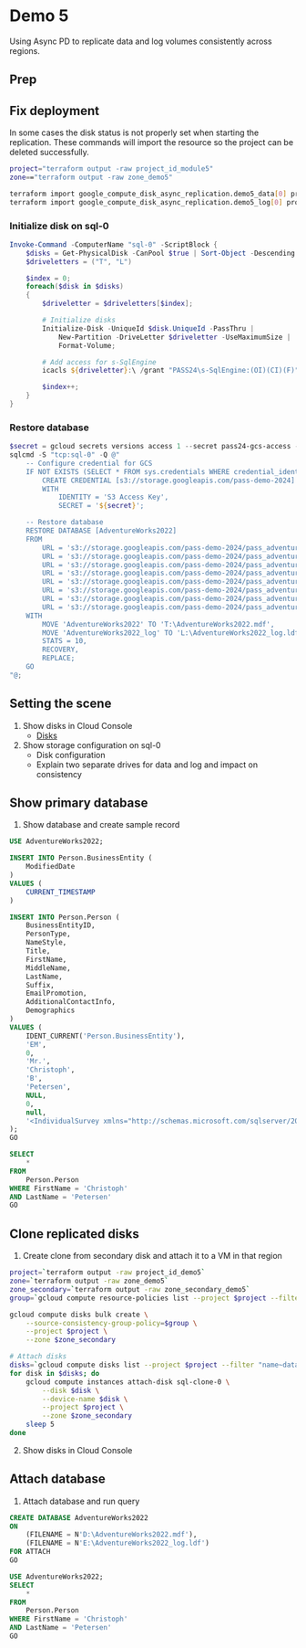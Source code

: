 # Demo 5

Using Async PD to replicate data and log volumes consistently across regions.

## Prep

## Fix deployment

In some cases the disk status is not properly set when starting the replication. These commands will import the resource so the project can be deleted successfully.

```sh
project="terraform output -raw project_id_module5"
zone=="terraform output -raw zone_demo5"

terraform import google_compute_disk_async_replication.demo5_data[0] projects/$project/zones/$zone/disks/data
terraform import google_compute_disk_async_replication.demo5_log[0] projects/$project/zones/$zone/disks/log
```

### Initialize disk on sql-0

```powershell
Invoke-Command -ComputerName "sql-0" -ScriptBlock {
    $disks = Get-PhysicalDisk -CanPool $true | Sort-Object -Descending -Property Size;
    $driveletters = ("T", "L")

    $index = 0;
    foreach($disk in $disks)
    {
        $driveletter = $driveletters[$index];

        # Initialize disks
        Initialize-Disk -UniqueId $disk.UniqueId -PassThru | 
            New-Partition -DriveLetter $driveletter -UseMaximumSize | 
            Format-Volume;

        # Add access for s-SqlEngine
        icacls ${driveletter}:\ /grant "PASS24\s-SqlEngine:(OI)(CI)(F)"

        $index++;
    }
}
```

### Restore database

```powershell
$secret = gcloud secrets versions access 1 --secret pass24-gcs-access --project cbpetersen-shared;
sqlcmd -S "tcp:sql-0" -Q @"
    -- Configure credential for GCS
	IF NOT EXISTS (SELECT * FROM sys.credentials WHERE credential_identity = 'S3 Access Key')
		CREATE CREDENTIAL [s3://storage.googleapis.com/pass-demo-2024]
		WITH
			IDENTITY = 'S3 Access Key',
			SECRET = '${secret}';

    -- Restore database
    RESTORE DATABASE [AdventureWorks2022]
    FROM
        URL = 's3://storage.googleapis.com/pass-demo-2024/pass_adventureworks_01.bak',
        URL = 's3://storage.googleapis.com/pass-demo-2024/pass_adventureworks_02.bak',
        URL = 's3://storage.googleapis.com/pass-demo-2024/pass_adventureworks_03.bak',
        URL = 's3://storage.googleapis.com/pass-demo-2024/pass_adventureworks_04.bak',
        URL = 's3://storage.googleapis.com/pass-demo-2024/pass_adventureworks_05.bak',
        URL = 's3://storage.googleapis.com/pass-demo-2024/pass_adventureworks_06.bak',
        URL = 's3://storage.googleapis.com/pass-demo-2024/pass_adventureworks_07.bak',
        URL = 's3://storage.googleapis.com/pass-demo-2024/pass_adventureworks_08.bak'
    WITH 
        MOVE 'AdventureWorks2022' TO 'T:\AdventureWorks2022.mdf',
        MOVE 'AdventureWorks2022_log' TO 'L:\AdventureWorks2022_log.ldf',
        STATS = 10, 
        RECOVERY,
        REPLACE;
    GO
"@;
```

## Setting the scene

1. Show disks in Cloud Console
    * [Disks](https://console.cloud.google.com/compute/disks)
1. Show storage configuration on sql-0
    * Disk configuration
    * Explain two separate drives for data and log and impact on consistency

## Show primary database

1. Show database and create sample record

```sql
USE AdventureWorks2022;

INSERT INTO Person.BusinessEntity (
    ModifiedDate
)
VALUES (
    CURRENT_TIMESTAMP
)

INSERT INTO Person.Person (
    BusinessEntityID,
    PersonType,
    NameStyle,
    Title,
    FirstName,
    MiddleName,
    LastName,
    Suffix,
    EmailPromotion,
    AdditionalContactInfo,
    Demographics
)
VALUES (
    IDENT_CURRENT('Person.BusinessEntity'),
    'EM',
    0,
    'Mr.',
    'Christoph',
    'B',
    'Petersen',
    NULL,
    0, 
    null, 
    '<IndividualSurvey xmlns="http://schemas.microsoft.com/sqlserver/2004/07/adventure-works/IndividualSurvey"><TotalPurchaseYTD>0</TotalPurchaseYTD></IndividualSurvey>'
);
GO

SELECT
	*
FROM 
	Person.Person
WHERE FirstName = 'Christoph'
AND LastName = 'Petersen'
GO
```

## Clone replicated disks

1. Create clone from secondary disk and attach it to a VM in that region

```sh
project=`terraform output -raw project_id_demo5`
zone=`terraform output -raw zone_demo5`
zone_secondary=`terraform output -raw zone_secondary_demo5`
group=`gcloud compute resource-policies list --project $project --filter "region=europe-west3" --format "value(self_link)"`

gcloud compute disks bulk create \
    --source-consistency-group-policy=$group \
    --project $project \
    --zone $zone_secondary

# Attach disks
disks=`gcloud compute disks list --project $project --filter "name~data- OR name~log-" --format "value(name)" | sort`
for disk in $disks; do
    gcloud compute instances attach-disk sql-clone-0 \
        --disk $disk \
        --device-name $disk \
        --project $project \
        --zone $zone_secondary
    sleep 5
done
```

2. Show disks in Cloud Console

## Attach database

1. Attach database and run query
```sql
CREATE DATABASE AdventureWorks2022
ON 
	(FILENAME = N'D:\AdventureWorks2022.mdf'),
	(FILENAME = N'E:\AdventureWorks2022_log.ldf')
FOR ATTACH
GO

USE AdventureWorks2022;
SELECT
	*
FROM 
	Person.Person
WHERE FirstName = 'Christoph'
AND LastName = 'Petersen'
GO
```
